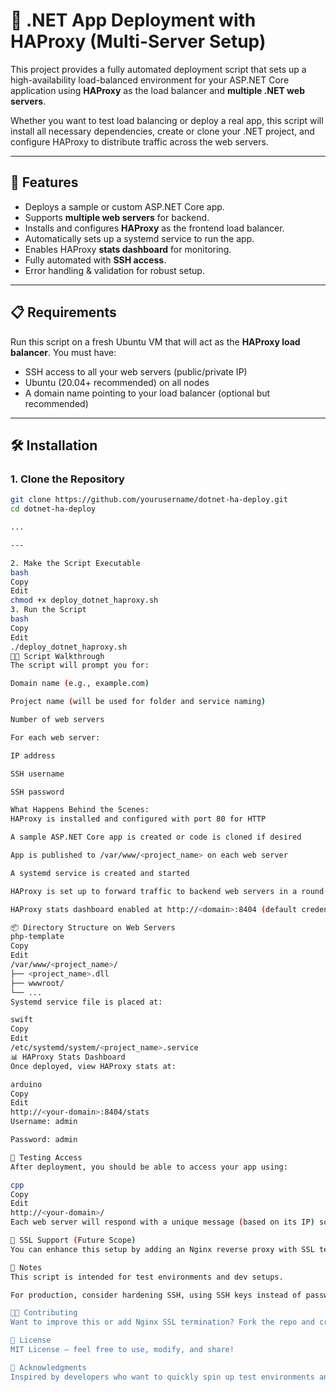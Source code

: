 # 🧪 .NET App Deployment with HAProxy (Multi-Server Setup)

This project provides a fully automated deployment script that sets up a high-availability load-balanced environment for your ASP.NET Core application using **HAProxy** as the load balancer and **multiple .NET web servers**.

Whether you want to test load balancing or deploy a real app, this script will install all necessary dependencies, create or clone your .NET project, and configure HAProxy to distribute traffic across the web servers.

---

## 🚀 Features

- Deploys a sample or custom ASP.NET Core app.
- Supports **multiple web servers** for backend.
- Installs and configures **HAProxy** as the frontend load balancer.
- Automatically sets up a systemd service to run the app.
- Enables HAProxy **stats dashboard** for monitoring.
- Fully automated with **SSH access**.
- Error handling & validation for robust setup.

---

## 📋 Requirements

Run this script on a fresh Ubuntu VM that will act as the **HAProxy load balancer**. You must have:

- SSH access to all your web servers (public/private IP)
- Ubuntu (20.04+ recommended) on all nodes
- A domain name pointing to your load balancer (optional but recommended)

---

## 🛠️ Installation

### 1. Clone the Repository

```bash
git clone https://github.com/yourusername/dotnet-ha-deploy.git
cd dotnet-ha-deploy

...

---

2. Make the Script Executable
bash
Copy
Edit
chmod +x deploy_dotnet_haproxy.sh
3. Run the Script
bash
Copy
Edit
./deploy_dotnet_haproxy.sh
🧑‍💻 Script Walkthrough
The script will prompt you for:

Domain name (e.g., example.com)

Project name (will be used for folder and service naming)

Number of web servers

For each web server:

IP address

SSH username

SSH password

What Happens Behind the Scenes:
HAProxy is installed and configured with port 80 for HTTP

A sample ASP.NET Core app is created or code is cloned if desired

App is published to /var/www/<project_name> on each web server

A systemd service is created and started

HAProxy is set up to forward traffic to backend web servers in a round-robin fashion

HAProxy stats dashboard enabled at http://<domain>:8404 (default credentials: admin:admin)

📦 Directory Structure on Web Servers
php-template
Copy
Edit
/var/www/<project_name>/
├── <project_name>.dll
├── wwwroot/
└── ...
Systemd service file is placed at:

swift
Copy
Edit
/etc/systemd/system/<project_name>.service
📊 HAProxy Stats Dashboard
Once deployed, view HAProxy stats at:

arduino
Copy
Edit
http://<your-domain>:8404/stats
Username: admin

Password: admin

🧪 Testing Access
After deployment, you should be able to access your app using:

cpp
Copy
Edit
http://<your-domain>/
Each web server will respond with a unique message (based on its IP) so you can verify load balancing.

🔐 SSL Support (Future Scope)
You can enhance this setup by adding an Nginx reverse proxy with SSL termination in front of HAProxy or configure HAProxy for SSL directly.

📌 Notes
This script is intended for test environments and dev setups.

For production, consider hardening SSH, using SSH keys instead of passwords, setting firewall rules, and using Let's Encrypt for SSL.

🧑‍🏫 Contributing
Want to improve this or add Nginx SSL termination? Fork the repo and create a pull request!

📄 License
MIT License – feel free to use, modify, and share!

🙌 Acknowledgments
Inspired by developers who want to quickly spin up test environments and validate HAProxy load balancing for .NET apps.